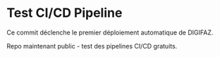 # Test CI/CD Pipeline

Ce commit déclenche le premier déploiement automatique de DIGIFAZ.

Repo maintenant public - test des pipelines CI/CD gratuits.
